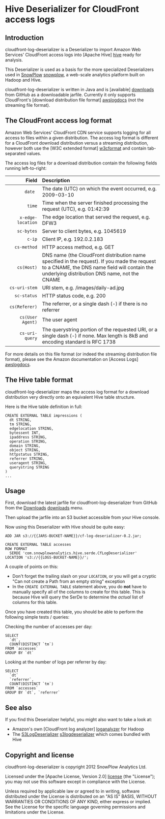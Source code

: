 # Hive Deserializer for CloudFront access logs

## Introduction

cloudfront-log-deserializer is a Deserializer to import Amazon Web Services' CloudFront access logs into [Apache Hive] [hive] ready for analysis.

This Deserializer is used as a basis for the more specialized Deserializers used in [SnowPlow] [snowplow], a web-scale analytics platform built on Hadoop and Hive. 

cloudfront-log-deserializer is written in Java and is [available] [downloads] from GitHub as a downloadable jarfile. Currently it only supports CloudFront's [download distribution file format] [awslogdocs] (not the streaming file format).

## The CloudFront access log format

Amazon Web Services' CloudFront CDN service supports logging for all access to files within a given distribution. The access log format is different for a CloudFront download distribution versus a streaming distribution, however both use the [W3C extended format] [w3cformat] and contain tab-separated values.

The access log files for a download distribution contain the following fields running left-to-right:

| **Field**         | **Description**                                                                                                                                                                               |
|------------------:|:----------------------------------------------------------------------------------------------------------------------------------------------------------------------------------------------|
| `date `           | The date (UTC) on which the event occurred, e.g. 2009-03-10                                                                                                                                   |
| `time`            | Time when the server finished processing the request (UTC), e.g. 01:42:39                                                                                                                     | 
| `x-edge-location` | The edge location that served the request, e.g. DFW3                                                                                                                                          |
| `sc-bytes`        | Server to client bytes, e.g. 1045619                                                                                                                                                          |
| `c-ip`            | Client IP, e.g. 192.0.2.183                                                                                                                                                                   |
| `cs-method`       | HTTP access method, e.g. GET                                                                                                                                                                  |
| `cs(Host)`        | DNS name (the CloudFront distribution name specified in the request). If you made the request to a CNAME, the DNS name field will contain the underlying distribution DNS name, not the CNAME | 
| `cs-uri-stem`     | URI stem, e.g. /images/daily-ad.jpg                                                                                                                                                           |
| `sc-status`       | HTTP status code, e.g. 200                                                                                                                                                                    |
| `cs(Referer)`     | The referrer, or a single dash (-) if there is no referrer                                                                                                                                    |
| `cs(User Agent)`  | The user agent                                                                                                                                                                                |
| `cs-uri-query`    | The querystring portion of the requested URI, or a single dash (-) if none. Max length is 8kB and encoding standard is RFC 1738 |

For more details on this file format (or indeed the streaming distribution file format), please see the Amazon documentation on [Access Logs] [awslogdocs].

## The Hive table format

cloudfront-log-deserializer maps the access log format for a download distribution very directly onto an equivalent Hive table structure.

Here is the Hive table definition in full:

    CREATE EXTERNAL TABLE impressions (
      dt STRING,
      tm STRING,
      edgelocation STRING,
      bytessent INT,
      ipaddress STRING,
      operation STRING,
      domain STRING,
      object STRING,
      httpstatus STRING,
      referrer STRING, 
      useragent STRING,
      querystring STRING
    )
    ...

## Usage

First, download the latest jarfile for cloudfront-log-deserializer from GitHub from the [Downloads] [downloads] menu.

Then upload the jarfile into an S3 bucket accessible from your Hive console.

Now using this Deserializer with Hive should be quite easy:

    ADD JAR s3://{{JARS-BUCKET-NAME}}/cf-log-deserializer-0.2.jar;

    CREATE EXTERNAL TABLE accesses 
    ROW FORMAT 
      SERDE 'com.snowplowanalytics.hive.serde.CfLogDeserializer'
    LOCATION 's3://{{LOGS-BUCKET-NAME}}/';

A couple of points on this:

* Don't forget the trailing slash on your `LOCATION`, or you will get a cryptic "Can not create a Path from an empty string" exception
* In the `CREATE EXTERNAL TABLE` statement above, you do **not** have to manually specify all of the columns to create for this table. This is because Hive will query the SerDe to determine the _actual_ list of columns for this table.

Once you have created this table, you should be able to perform the following simple tests / queries:

Checking the number of accesses per day:

    SELECT 
      `dt`,
      COUNT(DISTINCT `tm`) 
    FROM `accesses`
    GROUP BY `dt`

Looking at the number of logs per referrer by day:

    SELECT
      `dt`
      `referrer`,
      COUNT(DISTINCT `tm`)
    FROM `accesses`
    GROUP BY `dt`, `referrer`

## See also

If you find this Deserializer helpful, you might also want to take a look at:

* Amazon's own [CloudFront log analyzer] [loganalyzer] for Hadoop 
* The [S3LogDeserializer] [s3logdeserializer] which comes bundled with Hive

## Copyright and license

cloudfront-log-deserializer is copyright 2012 SnowPlow Analytics Ltd.

Licensed under the [Apache License, Version 2.0] [license] (the "License");
you may not use this software except in compliance with the License.

Unless required by applicable law or agreed to in writing, software
distributed under the License is distributed on an "AS IS" BASIS,
WITHOUT WARRANTIES OR CONDITIONS OF ANY KIND, either express or implied.
See the License for the specific language governing permissions and
limitations under the License.

[hive]: http://hive.apache.org/ 
[snowplow]: https://github.com/snowplow/snowplow
[awslogdocs]: http://docs.amazonwebservices.com/AmazonCloudFront/latest/DeveloperGuide/AccessLogs.html#LogFileFormat
[license]: http://www.apache.org/licenses/LICENSE-2.0
[loganalyzer]: http://elasticmapreduce.s3.amazonaws.com/samples/cloudfront/code/cloudfront-loganalyzer.tgz
[w3cformat]: http://www.w3.org/TR/WD-logfile.html 
[s3logdeserializer]: http://javasourcecode.org/html/open-source/hive/hive-0.7.1/org/apache/hadoop/hive/contrib/serde2/s3/S3LogDeserializer.html
[downloads]: https://github.com/snowplow/cloudfront-log-deserializer/downloads
